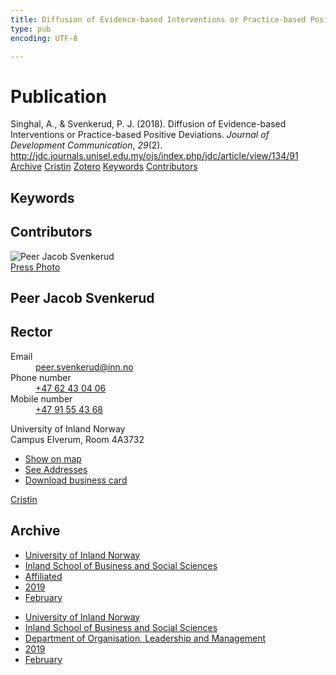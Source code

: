 ```yaml
---
title: Diffusion of Evidence-based Interventions or Practice-based Positive Deviations
type: pub
encoding: UTF-8

---
```

<h1>Publication</h1>
<article id="csl-bib-container-UQS3QBWF" class="csl-bib-container">
  <div class="csl-bib-body"> <div class="csl-entry">Singhal, A., &#38; Svenkerud, P. J. (2018). Diffusion of Evidence-based Interventions or Practice-based Positive Deviations. <i>Journal of Development Communication</i>, <i>29</i>(2). <a href="http://jdc.journals.unisel.edu.my/ojs/index.php/jdc/article/view/134/91">http://jdc.journals.unisel.edu.my/ojs/index.php/jdc/article/view/134/91</a></div> </div>
  <div class="csl-bib-buttons">
    <a href="#taxonomy-article-UQS3QBWF" alt="archive" class="csl-bib-button">Archive</a>
    <a href="https://app.cristin.no/results/show.jsf?id=1676604" alt="Cristin" class="csl-bib-button">Cristin</a>
    <a href="http://zotero.org/groups/5881554/items/UQS3QBWF" alt="Zotero" class="csl-bib-button">Zotero</a>
    <a href="#keywords-article-UQS3QBWF" alt="keywords" class="csl-bib-button">Keywords</a>
    <a href="#contributors-article-UQS3QBWF" alt="contributors" class="csl-bib-button">Contributors</a>
  </div>
  <div id="csl-bib-meta-container-UQS3QBWF"></div>
</article>
<div id="csl-bib-meta-UQS3QBWF" class="csl-bib-meta">
  <article id="keywords-article-UQS3QBWF" class="keywords-article">
    <h1>Keywords</h1>
    
  </article>
  <article id="contributors-article-UQS3QBWF" class="contributors-article">
    <h1>Contributors</h1>
    <div class="personas"> <div class="vrtx-hinn-person-card"> <div class="photo"> <img src="https://www.inn.no/bilder-ansatte/peer-jacob-svenkerud.jpg" alt="Peer Jacob Svenkerud" loading="lazy"><div class="pressPhoto"> <a href="https://www.inn.no/pressebilder-ansatte/peer-jacob-svenkerud.jpg" target="_blank"> Press Photo </a> </div> </div> <div class="info"> <hgroup><h1>Peer Jacob Svenkerud</h1> <h2>Rector</h2> </hgroup><dl> <dt>Email</dt> <dd> <a href="mailto:peer.svenkerud@inn.no">peer.svenkerud@inn.no</a> </dd> <dt>Phone number</dt> <dd><a href="tel:+4762430406"> +47 62 43 04 06 </a></dd> <dt>Mobile number</dt> <dd><a href="tel:+4791554368"> +47 91 55 43 68 </a></dd> </dl> <p> University of Inland Norway<br> Campus Elverum, Room 4A3732 </p> <ul class="vrtx-hinn-links"> <li><a href="https://www.google.com/maps?q=60.88065,11.53734">Show on map</a></li> <li><a href="https://www.inn.no/english/find-an-employee/peer-svenkerud.html#vrtx-hinn-addresses">See Addresses</a></li> <li><a href="https://www.inn.no/english/find-an-employee/peer-svenkerud.html?vrtx=vcf">Download business card</a></li> </ul> </div> </div> <a href="https://app.cristin.no/persons/show.jsf?id=559002" alt="Cristin URL" class="personas-cristin">Cristin</a> </div>
  </article>
  <article id="taxonomy-article-UQS3QBWF" class="taxonomy-article">
    <h1>Archive</h1>
    <ul>
      <li>
        <a href="/en/archive/?key=3DCRN523">University of Inland Norway</a>
      </li>
      <li>
        <a href="/en/archive/?key=DU8Q9LN9">Inland School of Business and Social Sciences</a>
      </li>
      <li>
        <a href="/en/archive/?key=9ESJ3S3Z">Affiliated</a>
      </li>
      <li>
        <a href="/en/archive/?key=IVNR329P">2019</a>
      </li>
      <li>
        <a href="/en/archive/?key=HZ6TG7YJ">February</a>
      </li>
    </ul>
    <ul>
      <li>
        <a href="/en/archive/?key=3DCRN523">University of Inland Norway</a>
      </li>
      <li>
        <a href="/en/archive/?key=DU8Q9LN9">Inland School of Business and Social Sciences</a>
      </li>
      <li>
        <a href="/en/archive/?key=4LUWR3ZM">Department of Organisation, Leadership and Management</a>
      </li>
      <li>
        <a href="/en/archive/?key=7GQPC2L9">2019</a>
      </li>
      <li>
        <a href="/en/archive/?key=SDDYFJAM">February</a>
      </li>
    </ul>
  </article>
</div>
